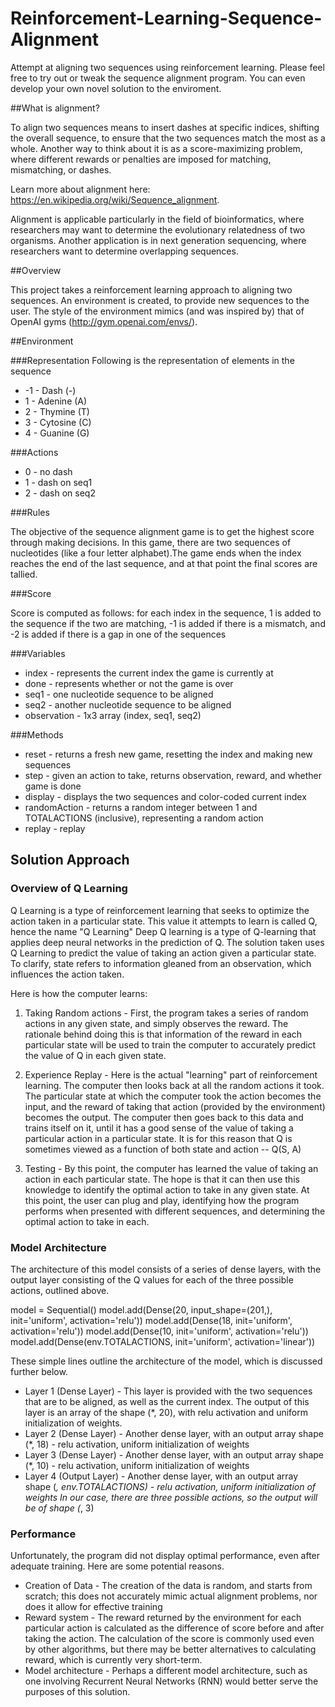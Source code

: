 # Reinforcement-Learning-Sequence-Alignment

Attempt at aligning two sequences using reinforcement learning. Please feel free to try out or tweak
the sequence alignment program. You can even develop your own novel solution to the enviroment.

##What is alignment?

To align two sequences means to insert dashes at specific indices,
shifting the overall sequence, to ensure that the two sequences match the most 
as a whole. Another way to think about it is as a score-maximizing problem,
where different rewards or penalties are imposed for matching, mismatching,
or dashes.

Learn more about alignment here: https://en.wikipedia.org/wiki/Sequence_alignment.

Alignment is applicable particularly in the field of bioinformatics, where 
researchers may want to determine the evolutionary relatedness of two organisms.
Another application is in next generation sequencing, where researchers 
want to determine overlapping sequences.

##Overview

This project takes a reinforcement learning approach to aligning two sequences.
An environment is created, to provide new sequences to the user.
The style of the environment mimics (and was inspired by) 
that of OpenAI gyms (http://gym.openai.com/envs/).

##Environment

###Representation
Following is the representation of elements in the sequence

*   -1 - Dash (-)
*   1 - Adenine (A)
*   2 - Thymine (T)
*   3 - Cytosine (C)
*   4 - Guanine (G)


###Actions

*   0 - no dash
*   1 - dash on seq1
*   2 - dash on seq2

###Rules

The objective of the sequence alignment game is to get the highest score through making decisions. In this game, there are two sequences of nucleotides (like a four letter alphabet).The game ends when the index reaches the end of the last sequence, and at that point the final scores are tallied.

###Score

Score is computed as follows: for each index in the sequence, 1 is added to the sequence if the two are matching, -1 is added if there is a mismatch, and -2 is added if there is a gap in one of the sequences

###Variables

*   index - represents the current index the game is currently at
*   done - represents whether or not the game is over
*   seq1 - one nucleotide sequence to be aligned
*   seq2 - another nucleotide sequence to be aligned
*   observation - 1x3 array (index, seq1, seq2)

###Methods

*   reset - returns a fresh new game, resetting the index and making new sequences
*   step - given an action to take, returns observation, reward, and whether game is done
*   display - displays the two sequences and color-coded current index
*   randomAction - returns a random integer between 1 and TOTALACTIONS (inclusive), representing a random action
*   replay - replay

## Solution Approach

### Overview of Q Learning

Q Learning is a type of reinforcement learning that seeks to optimize the action taken in a particular state.
This value it attempts to learn is called Q, hence the name "Q Learning"
Deep Q learning is a type of Q-learning that applies deep neural networks in the prediction of Q.
The solution taken uses Q Learning to predict the value of taking an action given a particular state.
To clarify, state refers to information gleaned from an observation, which influences the action taken.

Here is how the computer learns:
1) Taking Random actions - First, the program takes a series of random actions in any given state, and simply 
observes the reward. The rationale behind doing this is that information of the reward in each particular 
state will be used to train the computer to accurately predict the value of Q in each given state.

2) Experience Replay - Here is the actual "learning" part of reinforcement learning. The computer then looks back at
all the random actions it took. The particular state at which the computer took the action becomes the input, 
and the reward of taking that action (provided by the environment) becomes the output. The computer then goes back 
to this data and trains itself on it, until it has a good sense of the value of taking a particular action in a particular state.
It is for this reason that Q is sometimes viewed as a function of both state and action -- Q(S, A)

3) Testing - By this point, the computer has learned the value of taking an action in each particular state. The hope is 
that it can then use this knowledge to identify the optimal action to take in any given state. At this point, the user
can plug and play, identifying how the program performs when presented with different sequences, and determining the 
optimal action to take in each.

### Model Architecture

The architecture of this model consists of a series of dense layers, with the output layer consisting of the Q values
for each of the three possible actions, outlined above.

model = Sequential()
model.add(Dense(20, input_shape=(201,), init='uniform', activation='relu'))
model.add(Dense(18, init='uniform', activation='relu'))
model.add(Dense(10, init='uniform', activation='relu'))
model.add(Dense(env.TOTALACTIONS, init='uniform', activation='linear'))

These simple lines outline the architecture of the model, which is discussed further below.

* Layer 1 (Dense Layer) - This layer is provided with the two sequences that are to be aligned, as well as the current index.
The output of this layer is an array of the shape (*, 20), with relu activation and uniform initialization of weights.
* Layer 2 (Dense Layer) - Another dense layer, with an output array shape (*, 18) - relu activation, uniform initialization of weights
* Layer 3 (Dense Layer) - Another dense layer, with an output array shape (*, 10) - relu activation, uniform initialization of weights
* Layer 4 (Output Layer) - Another dense layer, with an output array shape (*, env.TOTALACTIONS) - relu activation, uniform initialization of weights
In our case, there are three possible actions, so the output will be of shape (*, 3)

### Performance

Unfortunately, the program did not display optimal performance, even after adequate training. Here are some potential reasons.

* Creation of Data - The creation of the data is random, and starts from scratch; this does not accurately mimic actual alignment problems,
nor does it allow for effective training
* Reward system - The reward returned by the environment for each particular action is calculated as the difference of score
before and after taking the action. The calculation of the score is commonly used even by other algorithms, but there may be 
better alternatives to calculating reward, which is currently very short-term.
* Model architecture - Perhaps a different model architecture, such as one involving Recurrent Neural Networks (RNN) would
better serve the purposes of this solution.

